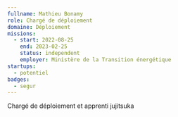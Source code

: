 ```yaml
---
fullname: Mathieu Bonamy
role: Chargé de déploiement
domaine: Déploiement
missions:
  - start: 2022-08-25
    end: 2023-02-25
    status: independent
    employer: Ministère de la Transition énergétique
startups:
  - potentiel
badges:
  - segur
---
```


Chargé de déploiement et apprenti jujitsuka
